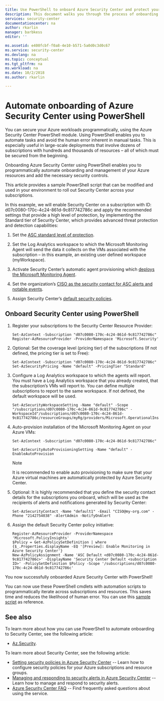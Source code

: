 ```yaml
---
title: Use PowerShell to onboard Azure Security Center and protect your network | Microsoft Docs
description: This document walks you through the process of onboarding Azure Security Center using PowerShell cmdlets.
services: security-center
documentationcenter: na
author: rkarlin
manager: barbkess
editor: ''

ms.assetid: e400fcbf-f0a8-4e10-b571-5a0d0c3d0c67
ms.service: security-center
ms.devlang: na
ms.topic: conceptual
ms.tgt_pltfrm: na
ms.workload: na
ms.date: 10/2/2018
ms.author: rkarlin

---
```

# Automate onboarding of Azure Security Center using PowerShell

You can secure your Azure workloads programmatically, using the Azure Security Center PowerShell module.
Using PowerShell enables you to automate tasks and avoid the human error inherent in manual tasks. This is especially useful in large-scale deployments that involve dozens of subscriptions with hundreds and thousands of resources – all of which must be secured from the beginning.

Onboarding Azure Security Center using PowerShell enables you to programmatically automate onboarding and management of your Azure resources and add the necessary security controls.

This article provides a sample PowerShell script that can be modified and used in your environment to roll out Security Center across your subscriptions. 

In this example, we will enable Security Center on a subscription with ID: d07c0080-170c-4c24-861d-9c817742786c and apply the recommended settings that provide a high level of protection, by implementing the Standard tier of Security Center, which provides advanced threat protection and detection capabilities:

1. Set the [ASC standard level of protection](https://azure.microsoft.com/pricing/details/security-center/). 
 
2. Set the Log Analytics workspace to which the Microsoft Monitoring Agent will send the data it collects on the VMs associated with the subscription – in this example, an existing user defined workspace (myWorkspace).

3. Activate Security Center’s automatic agent provisioning which [deploys the Microsoft Monitoring Agent](security-center-enable-data-collection.md#auto-provision-mma).

5. Set the organization’s [CISO as the security contact for ASC alerts and notable events](security-center-provide-security-contact-details.md).

6. Assign Security Center’s [default security policies](tutorial-security-policy.md).

## Onboard Security Center using PowerShell

1.	Register your subscriptions to the Security Center Resource Provider:

        Set-AzContext -Subscription "d07c0080-170c-4c24-861d-9c817742786c"
        Register-AzResourceProvider -ProviderNamespace 'Microsoft.Security' 

2.	Optional: Set the coverage level (pricing tier) of the subscriptions (If not defined, the pricing tier is set to Free):

        Set-AzContext -Subscription "d07c0080-170c-4c24-861d-9c817742786c"
        Set-AzSecurityPricing -Name "default" -PricingTier "Standard"

3.	Configure a Log Analytics workspace to which the agents will report. You must have a Log Analytics workspace that you already created, that the subscription’s VMs will report to. You can define multiple subscriptions to report to the same workspace. If not defined, the default workspace will be used.

        Set-AzSecurityWorkspaceSetting -Name "default" -Scope
        "/subscriptions/d07c0080-170c-4c24-861d-9c817742786c" -WorkspaceId"/subscriptions/d07c0080-170c-4c24-861d-9c817742786c/resourceGroups/myRg/providers/Microsoft.OperationalInsights/workspaces/myWorkspace"

4.	Auto-provision installation of the Microsoft Monitoring Agent on your Azure VMs:
    
        Set-AzContext -Subscription "d07c0080-170c-4c24-861d-9c817742786c"
    
        Set-AzSecurityAutoProvisioningSetting -Name "default" -EnableAutoProvision

    > [!NOTE]
    > It is recommended to enable auto provisioning to make sure that your Azure virtual machines are automatically protected by Azure Security Center.
    >

5.	Optional: It is highly recommended that you define the security contact details for the subscriptions you onboard, which will be used as the recipients of alerts and notifications generated by Security Center:

        Set-AzSecurityContact -Name "default1" -Email "CISO@my-org.com" -Phone "2142754038" -AlertAdmin -NotifyOnAlert 

6.	Assign the default Security Center policy initiative:

        Register-AzResourceProvider -ProviderNamespace 'Microsoft.PolicyInsights'
        $Policy = Get-AzPolicySetDefinition | where {$_.Properties.displayName -EQ '[Preview]: Enable Monitoring in Azure Security Center'}
        New-AzPolicyAssignment -Name 'ASC Default <d07c0080-170c-4c24-861d-9c817742786c>' -DisplayName 'Security Center Default <subscription ID>' -PolicySetDefinition $Policy -Scope '/subscriptions/d07c0080-170c-4c24-861d-9c817742786c'

You now successfully onboarded Azure Security Center with PowerShell!

You can now use these PowerShell cmdlets with automation scripts to programmatically iterate across subscriptions and resources. This saves time and reduces the likelihood of human error. You can use this [sample script](https://github.com/Microsoft/Azure-Security-Center/blob/master/quickstarts/ASC-Samples.ps1) as reference.






## See also
To learn more about how you can use PowerShell to automate onboarding to Security Center, see the following article:

* [Az.Security](https://docs.microsoft.com/powershell/module/az.security).

To learn more about Security Center, see the following article:

* [Setting security policies in Azure Security Center](tutorial-security-policy.md) -- Learn how to configure security policies for your Azure subscriptions and resource groups.
* [Managing and responding to security alerts in Azure Security Center](security-center-managing-and-responding-alerts.md) -- Learn how to manage and respond to security alerts.
* [Azure Security Center FAQ](security-center-faq.md) -- Find frequently asked questions about using the service.
